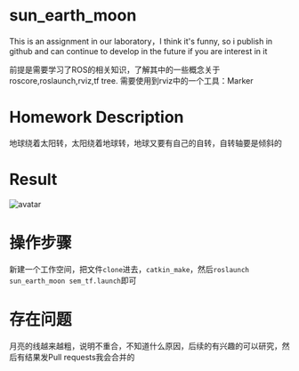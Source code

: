 # sun_earth_moon
This is an assignment in our laboratory，I think it's funny, so i publish in github and can continue to develop in the future if you are interest in it

前提是需要学习了ROS的相关知识，了解其中的一些概念关于roscore,roslaunch,rviz,tf tree.
需要使用到rviz中的一个工具：Marker

# Homework Description
地球绕着太阳转，太阳绕着地球转，地球又要有自己的自转，自转轴要是倾斜的

# Result
![avatar](D:\pictures/sun_earth_moon.png)

# 操作步骤
新建一个工作空间，把文件```clone```进去，```catkin_make```，然后```roslaunch sun_earth_moon sem_tf.launch```即可

# 存在问题
月亮的线越来越粗，说明不重合，不知道什么原因，后续的有兴趣的可以研究，然后有结果发Pull requests我会合并的
